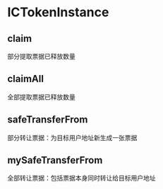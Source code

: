 # ICTokenInstance

## claim

部分提取票据已释放数量

## claimAll

全部提取票据已释放数量

## safeTransferFrom

部分转让票据：为目标用户地址新生成一张票据

## mySafeTransferFrom

全部转让票据：包括票据本身同时转让给目标用户地址
